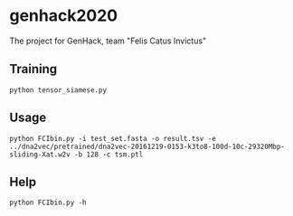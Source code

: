 # genhack2020
The project for GenHack, team "Felis Catus Invictus"

## Training

`python tensor_siamese.py`

## Usage

`python FCIbin.py -i test_set.fasta -o result.tsv -e ../dna2vec/pretrained/dna2vec-20161219-0153-k3to8-100d-10c-29320Mbp-sliding-Xat.w2v -b 128 -c tsm.ptl`

## Help

`python FCIbin.py -h`
